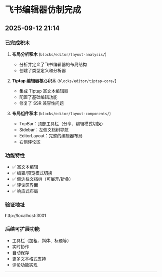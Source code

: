 # 飞书编辑器仿制完成

## 2025-09-12 21:14

### 已完成积木

1. **布局分析积木** (`blocks/editor/layout-analysis/`)
   - 分析并定义了飞书编辑器的布局结构
   - 创建了类型定义和分析器

2. **Tiptap 编辑器核心积木** (`blocks/editor/tiptap-core/`)
   - 集成 Tiptap 富文本编辑器
   - 配置了基础编辑功能
   - 修复了 SSR 兼容性问题

3. **布局组件积木** (`blocks/editor/layout-components/`)
   - TopBar：顶部工具栏（分享、编辑模式切换）
   - Sidebar：左侧文档树导航
   - EditorLayout：完整的编辑器布局
   - 右侧评论区

### 功能特性
- ✅ 富文本编辑
- ✅ 编辑/预览模式切换
- ✅ 侧边栏文档树（可展开/折叠）
- ✅ 评论区界面
- ✅ 响应式布局

### 验证地址
http://localhost:3001

### 后续可扩展功能
- 工具栏（加粗、斜体、标题等）
- 实时协作
- 自动保存
- 更多文本格式支持
- 评论功能实现

----